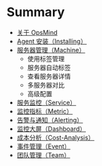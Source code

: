 # Summary

* [关于 OpsMind](README.md)
* [Agent 安装（Installing）](agent-installation.md)
* [服务器管理（Machine）](machine-management/README.md)
  * 使用标签管理
  * 服务器自动标签
  * 查看服务器详情
  * 多服务器对比
  * 高级配置
* [服务监控（Service）](service-monitor/README.md)
* [监控指标（Metric）](metrics/README.md)
* [告警与通知（Alerting）](alerting/README.md)
* [监控大屏（Dashboard）](dashboard/README.md)
* [成本分析（Cost-Analysis）](cost-analysis/README.md)
* [事件管理（Event）](events/README.md)
* [团队管理（Team）](tuan-dui-guan-li-ff08-team.md)

